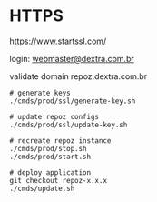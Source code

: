 # HTTPS

https://www.startssl.com/

login: webmaster@dextra.com.br

validate domain repoz.dextra.com.br

```shell
# generate keys
./cmds/prod/ssl/generate-key.sh

# update repoz configs
./cmds/prod/ssl/update-key.sh

# recreate repoz instance
./cmds/prod/stop.sh
./cmds/prod/start.sh

# deploy application
git checkout repoz-x.x.x
./cmds/update.sh
```










